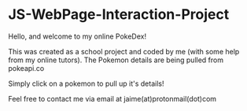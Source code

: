 # JS-WebPage-Interaction-Project
 Hello, and welcome to my online PokeDex!

 This was created as a school project and coded by me (with some help from my online tutors).
 The Pokemon details are being pulled from pokeapi.co

 Simply click on a pokemon to pull up it's details!

 Feel free to contact me via email at jaime(at)protonmail(dot)com